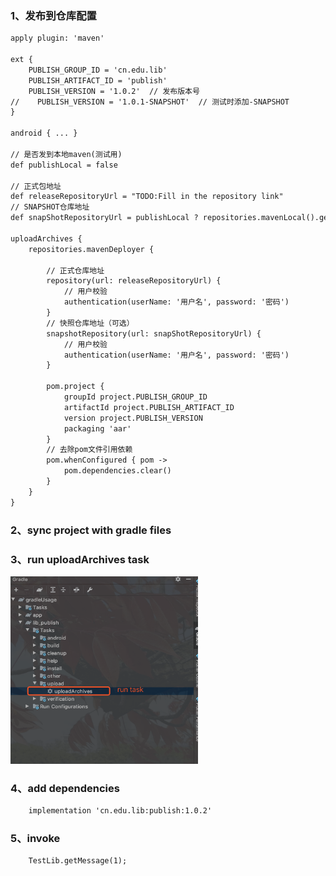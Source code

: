 

### 1、发布到仓库配置

```xml
apply plugin: 'maven'

ext {
    PUBLISH_GROUP_ID = 'cn.edu.lib'
    PUBLISH_ARTIFACT_ID = 'publish'
    PUBLISH_VERSION = '1.0.2'  // 发布版本号
//    PUBLISH_VERSION = '1.0.1-SNAPSHOT'  // 测试时添加-SNAPSHOT
}

android { ... }

// 是否发到本地maven(测试用)
def publishLocal = false

// 正式包地址
def releaseRepositoryUrl = "TODO:Fill in the repository link"
// SNAPSHOT仓库地址
def snapShotRepositoryUrl = publishLocal ? repositories.mavenLocal().getUrl() : "TODO:Fill in the repository link"

uploadArchives {
    repositories.mavenDeployer {

        // 正式仓库地址
        repository(url: releaseRepositoryUrl) {
            // 用户校验
            authentication(userName: '用户名', password: '密码')
        }
        // 快照仓库地址（可选）
        snapshotRepository(url: snapShotRepositoryUrl) {
            // 用户校验
            authentication(userName: '用户名', password: '密码')
        }

        pom.project {
            groupId project.PUBLISH_GROUP_ID
            artifactId project.PUBLISH_ARTIFACT_ID
            version project.PUBLISH_VERSION
            packaging 'aar'
        }
        // 去除pom文件引用依赖
        pom.whenConfigured { pom ->
            pom.dependencies.clear()
        }
    }
}
```

### 2、sync project with gradle files

### 3、run uploadArchives task
<img src="imgs/100-run-task.png" width="300" height="300">

### 4、add dependencies
```xml
	implementation 'cn.edu.lib:publish:1.0.2'
```

### 5、invoke
```android
	TestLib.getMessage(1);
```
